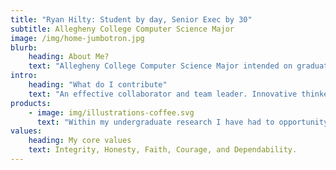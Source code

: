 ```yaml
---
title: "Ryan Hilty: Student by day, Senior Exec by 30"
subtitle: Allegheny College Computer Science Major
image: /img/home-jumbotron.jpg
blurb:
    heading: About Me?
    text: "Allegheny College Computer Science Major intended on graduating in May of 2022. High interest levels within blockchain technologies and robotics. Strong minded with a hardworking attitude. I am from western Pennslyvania outside of Pittsburgh. Music enthusiasts with a light-hearted sound. Athletic background starting from a young age. Love the cold and snow, if I am not at my desk, I am on the slopes." 
intro:
    heading: "What do I contribute"
    text: "An effective collaborator and team leader. Innovative thinker with an ambition to grow into larger company roles. A deep background and knowledge within computer science fields and programming langauges, including but not limited too Python, Java, HTML, RData with slight use in C and C++. Experience in using technical platforms such as github version control and environmental containers such as Docker. "
products:
    - image: img/illustrations-coffee.svg
      text: "Within my undergraduate research I have had to opportunity to work and publish different technical applications. These tools ranged in purpose and motivation allowing me to explore vast areas of computer programming outside of just a classroom setting. Publishing my own project work has allowed me to understand what it takes to be a productive research analyst and producer."
values:
    heading: My core values
    text: Integrity, Honesty, Faith, Courage, and Dependability.
---
```


